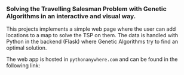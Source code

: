 ### Solving the Travelling Salesman Problem with Genetic Algorithms in an interactive and visual way.

This projects implements a simple web page where the user can add locations to a map to solve the TSP on them. The data is handled with Python in the backend (Flask) where Genetic Algorithms try to find an optimal solution.

The web app is hosted in `pythonanywhere.com` and can be found in the following link: 